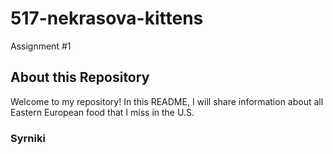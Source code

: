 # 517-nekrasova-kittens
 Assignment #1
 
 ## About this Repository
 
 Welcome to my repository! In this README, I will share information about all Eastern European food that I miss in the U.S. 
 
 ### Syrniki



